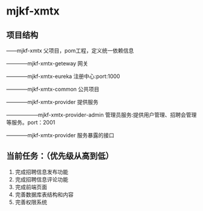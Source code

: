 # mjkf-xmtx
## 项目结构
——mjkf-xmtx   父项目，pom工程，定义统一依赖信息

————mjkf-xmtx-geteway   网关

————mjkf-xmtx-eureka    注册中心:port:1000

————mjkf-xmtx-common  公共项目

————mjkf-xmtx-provider  提供服务

——————mjkf-xmtx-provider-admin  管理员服务:提供用户管理、招聘会管理等服务。port：2001

————mjkf-xmtx-provider  服务暴露的接口

## 当前任务：（优先级从高到低）
1. 完成招聘信息发布功能
2. 完成招聘信息评论功能
3. 完成前端页面
4. 完善数据库表结构和内容
5. 完善权限系统

